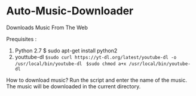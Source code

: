 Auto-Music-Downloader
=====================

Downloads Music From The Web

Prequisites :

1. Python 2.7 
    $ sudo apt-get install python2
2. youttube-dl 
    `$sudo curl https://yt-dl.org/latest/youtube-dl -o /usr/local/bin/youtube-dl`
   ` $sudo chmod a+x /usr/local/bin/youtube-dl`

How to download music?
  Run the script and enter the name of the music. The music will be downloaded in the current directory.
